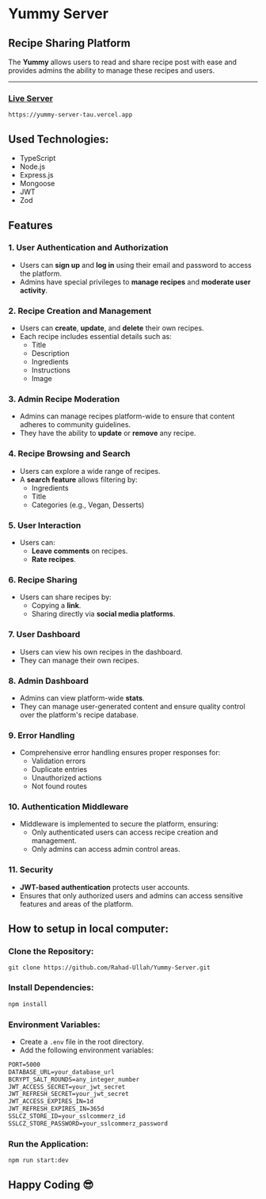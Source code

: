 # Yummy Server

## Recipe Sharing Platform

The **Yummy** allows users to read and share recipe post with ease and provides admins the ability to manage these recipes and users.

---

### [Live Server](https://yummy-server-tau.vercel.app)

```console
https://yummy-server-tau.vercel.app
```

## Used Technologies:

- TypeScript
- Node.js
- Express.js
- Mongoose
- JWT
- Zod

## Features

### 1. User Authentication and Authorization

- Users can **sign up** and **log in** using their email and password to access the platform.
- Admins have special privileges to **manage recipes** and **moderate user activity**.

### 2. Recipe Creation and Management

- Users can **create**, **update**, and **delete** their own recipes.
- Each recipe includes essential details such as:
  - Title
  - Description
  - Ingredients
  - Instructions
  - Image

### 3. Admin Recipe Moderation

- Admins can manage recipes platform-wide to ensure that content adheres to community guidelines.
- They have the ability to **update** or **remove** any recipe.

### 4. Recipe Browsing and Search

- Users can explore a wide range of recipes.
- A **search feature** allows filtering by:
  - Ingredients
  - Title
  - Categories (e.g., Vegan, Desserts)

### 5. User Interaction

- Users can:
  - **Leave comments** on recipes.
  - **Rate recipes**.

### 6. Recipe Sharing

- Users can share recipes by:
  - Copying a **link**.
  - Sharing directly via **social media platforms**.

### 7. User Dashboard

- Users can view his own recipes in the dashboard.
- They can manage their own recipes.

### 8. Admin Dashboard

- Admins can view platform-wide **stats**.
- They can manage user-generated content and ensure quality control over the platform's recipe database.

### 9. Error Handling

- Comprehensive error handling ensures proper responses for:
  - Validation errors
  - Duplicate entries
  - Unauthorized actions
  - Not found routes

### 10. Authentication Middleware

- Middleware is implemented to secure the platform, ensuring:
  - Only authenticated users can access recipe creation and management.
  - Only admins can access admin control areas.

### 11. Security

- **JWT-based authentication** protects user accounts.
- Ensures that only authorized users and admins can access sensitive features and areas of the platform.

## How to setup in local computer:

### Clone the Repository:

```plain
git clone https://github.com/Rahad-Ullah/Yummy-Server.git
```

### Install Dependencies:

```markdown
npm install
```

### Environment Variables:

- Create a `.env` file in the root directory.
- Add the following environment variables:

```markdown
PORT=5000
DATABASE_URL=your_database_url
BCRYPT_SALT_ROUNDS=any_integer_number
JWT_ACCESS_SECRET=your_jwt_secret
JWT_REFRESH_SECRET=your_jwt_secret
JWT_ACCESS_EXPIRES_IN=1d
JWT_REFRESH_EXPIRES_IN=365d
SSLCZ_STORE_ID=your_sslcommerz_id
SSLCZ_STORE_PASSWORD=your_sslcommerz_password
```

### Run the Application:

```markdown
npm run start:dev
```

## Happy Coding 😎
